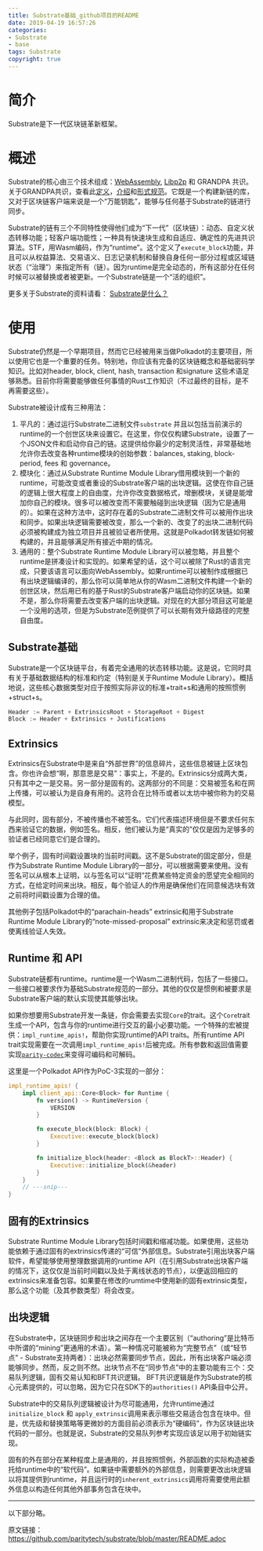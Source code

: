 ```yaml
---
title: Substrate基础_github项目的README
date: 2019-04-19 16:57:26
categories: 
- Substrate
- base
tags: Substrate
copyright: true
---
```


# 简介

Substrate是下一代区块链革新框架。

# 概述

Substrate的核心由三个技术组成：[WebAssembly](https://webassembly.org/), [Libp2p](https://libp2p.io/) 和 GRANDPA 共识。关于GRANDPA共识，查看此[定义](https://hackmd.io/Jd0byWX0RiqFiXUVC78Bdw?view#GRANDPA)，[介绍](https://medium.com/polkadot-network/grandpa-block-finality-in-polkadot-an-introduction-part-1-d08a24a021b5)和[形式规范](https://github.com/w3f/consensus/blob/master/pdf/grandpa.pdf)。它既是一个构建新链的库，又对于区块链客户端来说是一个“万能钥匙”，能够与任何基于Substrate的链进行同步。

<!-- more -->

Substrate的链有三个不同特性使得他们成为“下一代”（区块链）：动态、自定义状态转移功能；轻客户端功能性；一种具有快速块生成和自适应、确定性的先进共识算法。STF，用Wasm编码，作为“runtime”。这个定义了`execute_block`功能，并且可以从权益算法、交易语义、日志记录机制和替换自身任何一部分过程或区域链状态（“治理”）来指定所有（链）。因为runtime是完全动态的，所有这部分在任何时候可以被替换或者被更新。一个Substrate链是一个“活的组织”。

更多关于Substrate的资料请看：  [Substrate是什么？](https://jnhua.github.io/2019/04/20/what-is-Substrate/)

# 使用

Substrate仍然是一个早期项目，然而它已经被用来当做Polkadot的主要项目，所以使用它也是一个重要的任务。特别地，你应该有完备的区块链概念和基础密码学知识。比如对header, block, client, hash, transaction 和signature 这些术语足够熟悉。目前你将需要能够做任何事情的Rust工作知识（不过最终的目标，是不再需要这些）。

Substrate被设计成有三种用法：

1. 平凡的：通过运行Substrate二进制文件` substrate ` 并且以包括当前演示的runtime的一个创世区块来设置它。在这里，你仅仅构建Substrate，设置了一个JSON文件和启动你自己的链。这提供给你最少的定制灵活性，非常基础地允许你去改变各种runtime模块的创始参数：balances, staking, block-period, fees 和 governance。
2.  模块化：通过从Substrate Runtime Module Library借用模块到一个新的runtime，可能改变或者重设的Substrate客户端的出块逻辑。这使在你自己链的逻辑上很大程度上的自由度，允许你改变数据格式，增删模块，关键是能增加你自己的模块。很多可以被改变而不需要触碰到出块逻辑（因为它是通用的）。如果在这种方法中，这时存在着的Substrate二进制文件可以被用作出块和同步。如果出块逻辑需要被改变，那么一个新的、改变了的出块二进制代码必须被构建成为独立项目并且被验证者所使用。这就是Polkadot转发链如何被构建的，并且能够满足所有接近中期的情况。
3.  通用的：整个Substrate Runtime Module Library可以被忽略，并且整个runtime是拼凑设计和实现的。如果希望的话，这个可以被除了Rust的语言完成，只要该语言可以面向WebAssembly。如果runtime可以被制作成根据已有出块逻辑编译的，那么你可以简单地从你的Wasm二进制文件构建一个新的创世区块，然后用已有的基于Rust的Substrate客户端启动你的区块链。如果不是，那么你将需要去改变客户端的出块逻辑。对现在的大部分项目这可能是一个没用的选项，但是为Substrate范例提供了可以长期有效升级路径的完整自由度。

## Substrate基础

Substrate是一个区块链平台，有着完全通用的状态转移功能。这是说，它同时具有关于基础数据结构的标准和约定（特别是关于Runtime Module Library）。概括地说，这些核心数据类型对应于按照实际非议的标准+trait+s和通用的按照惯例+struct+s。

```c
Header := Parent + ExtrinsicsRoot + StorageRoot + Digest
Block := Header + Extrinsics + Justifications
```

## Extrinsics

Extrinsics在Substrate中是来自“外部世界”的信息碎片，这些信息被链上区块包含。你也许会想“啊，那意思是交易”：事实上，不是的。Extrinsics分成两大类，只有其中之一是交易。另一部分是固有的。这两部分的不同是：交易被签名和在网上传播，可以被认为是自身有用的。这符合在比特币或者以太坊中被你称为的交易模型。

与此同时，固有部分，不被传播也不被签名。它们代表描述环境但是不要求任何东西来验证它的数据，例如签名。相反，他们被认为是“真实的”仅仅是因为足够多的验证者已经同意它们是合理的。

举个例子，固有时间戳设置块的当前时间戳。这不是Substrate的固定部分，但是作为Substrate Runtime Module Library的一部分，可以根据需要来使用。没有签名可以从根本上证明，以与签名可以“证明”花费某些特定资金的愿望完全相同的方式，在给定时间来出块。相反，每个验证人的作用是确保他们在同意候选块有效之前将时间戳设置为合理的值。

其他例子包括Polkadot中的“parachain-heads” extrinsic和用于Substrate Runtime Module Library的“note-missed-proposal” extrinsic来决定和惩罚或者使离线验证人失效。

## Runtime 和 API

Substrate链都有runtime。runtime是一个Wasm二进制代码，包括了一些接口。一些接口被要求作为基础Substrate规范的一部分。其他的仅仅是惯例和被要求是Substrate客户端的默认实现使其能够出块。

如果你想要用Substrate开发一条链，你会需要去实现`Core`的trait。这个`Core`trait生成一个API，包含与你的runtime进行交互的最小必要功能。一个特殊的宏被提供：`impl_runtime_apis!`，帮助你实现runtime的API traits。所有runtime API trait实现需要在一次调用`impl_runtime_apis!`后被完成。所有参数和返回值需要实现[`parity-codec`](https://crates.io/crates/parity-codec)来变得可编码和可解码。

这里是一个Polkadot API作为PoC-3实现的一部分：

```rust
impl_runtime_apis! {
	impl client_api::Core<Block> for Runtime {
		fn version() -> RuntimeVersion {
			VERSION
		}

		fn execute_block(block: Block) {
			Executive::execute_block(block)
		}

		fn initialize_block(header: <Block as BlockT>::Header) {
			Executive::initialize_block(&header)
		}
	}
	// ---snip---
}
```

## 固有的Extrinsics

Substrate Runtime Module Library包括时间戳和缩减功能。如果使用，这些功能依赖于通过固有的extrinsics传递的“可信”外部信息。Substrate引用出块客户端软件，希望能够使用整理数据调用的runtime API（在引用Substrate出块客户端的情况下，这仅仅是当前时间戳以及处于离线状态的节点），以便返回相应的extrinsics来准备包容。如果要在修改的rumtime中使用新的固有extrinsic类型，那么这个功能（及其参数类型）将会改变。

## 出块逻辑

在Substrate中，区块链同步和出块之间存在一个主要区别（“authoring”是比特币中所谓的“mining”更通用的术语）。第一种情况可能被称为“完整节点”（或“轻节点” -  Substrate支持两者）：出块必然需要同步节点，因此，所有出块客户端必须能够同步。然而，反之则不然。出块节点不在“同步节点”中的主要功能有三个：交易队列逻辑，固有交易认知和BFT共识逻辑。 BFT共识逻辑是作为Substrate的核心元素提供的，可以忽略，因为它只在SDK下的`authorities()` API条目中公开。

Substrate中的交易队列逻辑被设计为尽可能通用，允许runtime通过`initialize_block` 和 `apply_extrinsic`调用来表示哪些交易适合包含在块中。但是，优先级和替换策略等更微妙的方面目前必须表示为“硬编码”，作为区块链出块代码的一部分。也就是说，Substrate的交易队列参考实现应该足以用于初始链实现。

固有的外在部分在某种程度上是通用的，并且按照惯例，外部函数的实际构造被委托给runtime中的“软代码”。如果链中需要额外的外部信息，则需要更改出块逻辑以将其提供到runtime，并且运行时的`inherent_extrinsics`调用将需要使用此额外信息以构造任何其他外部事务包含在块中。  

---

以下部分略。

原文链接：https://github.com/paritytech/substrate/blob/master/README.adoc 





